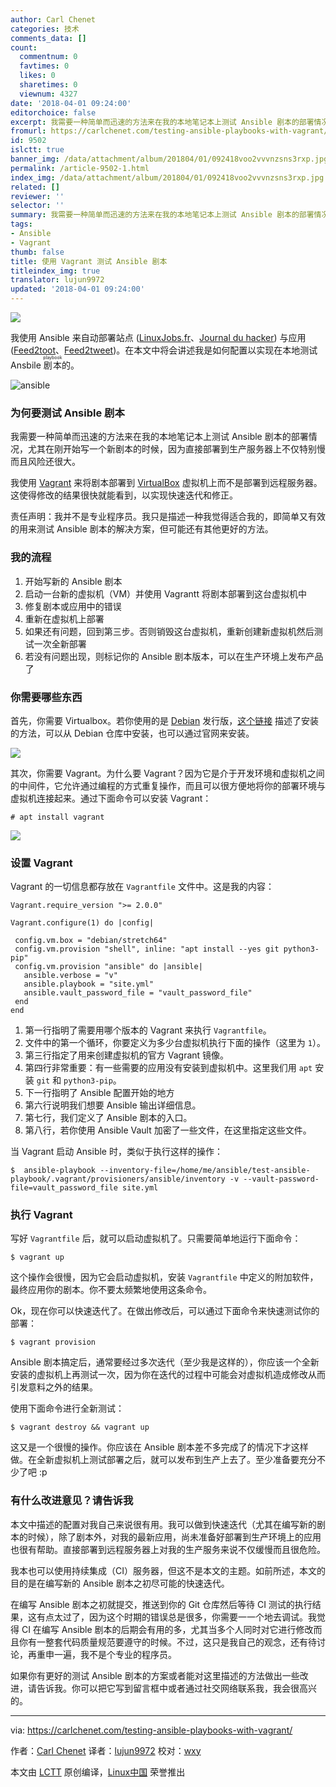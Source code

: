 ```yaml
---
author: Carl Chenet
categories: 技术
comments_data: []
count:
  commentnum: 0
  favtimes: 0
  likes: 0
  sharetimes: 0
  viewnum: 4327
date: '2018-04-01 09:24:00'
editorchoice: false
excerpt: 我需要一种简单而迅速的方法来在我的本地笔记本上测试 Ansible 剧本的部署情况，尤其在刚开始写一个新剧本的时候，因为直接部署到生产服务器上不仅特别慢而且风险还很大。
fromurl: https://carlchenet.com/testing-ansible-playbooks-with-vagrant/
id: 9502
islctt: true
banner_img: /data/attachment/album/201804/01/092418voo2vvvnzsns3rxp.jpg
permalink: /article-9502-1.html
index_img: /data/attachment/album/201804/01/092418voo2vvvnzsns3rxp.jpg.thumb.jpg
related: []
reviewer: ''
selector: ''
summary: 我需要一种简单而迅速的方法来在我的本地笔记本上测试 Ansible 剧本的部署情况，尤其在刚开始写一个新剧本的时候，因为直接部署到生产服务器上不仅特别慢而且风险还很大。
tags:
- Ansible
- Vagrant
thumb: false
title: 使用 Vagrant 测试 Ansible 剧本
titleindex_img: true
translator: lujun9972
updated: '2018-04-01 09:24:00'
---
```


![](/data/attachment/album/201804/01/092418voo2vvvnzsns3rxp.jpg)


我使用 Ansible 来自动部署站点 ([LinuxJobs.fr](https://www.linuxjobs.fr)、[Journal du hacker](https://www.journalduhacker.net)) 与应用 ([Feed2toot](https://gitlab.com/chaica/feed2toot)、[Feed2tweet](https://gitlab.com/chaica/feed2tweet))。在本文中将会讲述我是如何配置以实现在本地测试 Ansbile <ruby> 剧本 <rt>  playbook </rt></ruby>的。


![ansible](/data/attachment/album/201804/01/092426hvzfqq7om3frd3pf.png)


### 为何要测试 Ansible 剧本


我需要一种简单而迅速的方法来在我的本地笔记本上测试 Ansible 剧本的部署情况，尤其在刚开始写一个新剧本的时候，因为直接部署到生产服务器上不仅特别慢而且风险还很大。


我使用 [Vagrant](https://www.vagrantup.com/) 来将剧本部署到 [VirtualBox](https://www.virtualbox.org/) 虚拟机上而不是部署到远程服务器。这使得修改的结果很快就能看到，以实现快速迭代和修正。


责任声明：我并不是专业程序员。我只是描述一种我觉得适合我的，即简单又有效的用来测试 Ansible 剧本的解决方案，但可能还有其他更好的方法。


### 我的流程


1. 开始写新的 Ansible 剧本
2. 启动一台新的虚拟机（VM）并使用 Vagrantt 将剧本部署到这台虚拟机中
3. 修复剧本或应用中的错误
4. 重新在虚拟机上部署
5. 如果还有问题，回到第三步。否则销毁这台虚拟机，重新创建新虚拟机然后测试一次全新部署
6. 若没有问题出现，则标记你的 Ansible 剧本版本，可以在生产环境上发布产品了


### 你需要哪些东西


首先，你需要 Virtualbox。若你使用的是 [Debian](https://www.debian.org) 发行版，[这个链接](https://wiki.debian.org/VirtualBox) 描述了安装的方法，可以从 Debian 仓库中安装，也可以通过官网来安装。


[![](/data/attachment/album/201804/01/092427uk1obl1letujazex.png)](https://www.virtualbox.org/)


其次，你需要 Vagrant。为什么要 Vagrant？因为它是介于开发环境和虚拟机之间的中间件，它允许通过编程的方式重复操作，而且可以很方便地将你的部署环境与虚拟机连接起来。通过下面命令可以安装 Vagrant：



```
# apt install vagrant

```

[![](/data/attachment/album/201804/01/092427dxu0samsh3md3sho.png)](https://www.vagrantup.com/)


### 设置 Vagrant


Vagrant 的一切信息都存放在 `Vagrantfile` 文件中。这是我的内容：



```
Vagrant.require_version ">= 2.0.0"

Vagrant.configure(1) do |config|

 config.vm.box = "debian/stretch64"
 config.vm.provision "shell", inline: "apt install --yes git python3-pip"
 config.vm.provision "ansible" do |ansible|
   ansible.verbose = "v"
   ansible.playbook = "site.yml"
   ansible.vault_password_file = "vault_password_file"
 end
end

```

1. 第一行指明了需要用哪个版本的 Vagrant 来执行 `Vagrantfile`。
2. 文件中的第一个循环，你要定义为多少台虚拟机执行下面的操作（这里为 `1`）。
3. 第三行指定了用来创建虚拟机的官方 Vagrant 镜像。
4. 第四行非常重要：有一些需要的应用没有安装到虚拟机中。这里我们用 `apt` 安装 `git` 和 `python3-pip`。
5. 下一行指明了 Ansible 配置开始的地方
6. 第六行说明我们想要 Ansible 输出详细信息。
7. 第七行，我们定义了 Ansible 剧本的入口。
8. 第八行，若你使用 Ansible Vault 加密了一些文件，在这里指定这些文件。


当 Vagrant 启动 Ansible 时，类似于执行这样的操作：



```
$  ansible-playbook --inventory-file=/home/me/ansible/test-ansible-playbook/.vagrant/provisioners/ansible/inventory -v --vault-password-file=vault_password_file site.yml

```

### 执行 Vagrant


写好 `Vagrantfile` 后，就可以启动虚拟机了。只需要简单地运行下面命令：



```
$ vagrant up

```

这个操作会很慢，因为它会启动虚拟机，安装 `Vagrantfile` 中定义的附加软件，最终应用你的剧本。你不要太频繁地使用这条命令。


Ok，现在你可以快速迭代了。在做出修改后，可以通过下面命令来快速测试你的部署：



```
$ vagrant provision

```

Ansible 剧本搞定后，通常要经过多次迭代（至少我是这样的），你应该一个全新安装的虚拟机上再测试一次，因为你在迭代的过程中可能会对虚拟机造成修改从而引发意料之外的结果。


使用下面命令进行全新测试：



```
$ vagrant destroy && vagrant up

```

这又是一个很慢的操作。你应该在 Ansible 剧本差不多完成了的情况下才这样做。在全新虚拟机上测试部署之后，就可以发布到生产上去了。至少准备要充分不少了吧 :p


### 有什么改进意见？请告诉我


本文中描述的配置对我自己来说很有用。我可以做到快速迭代（尤其在编写新的剧本的时候），除了剧本外，对我的最新应用，尚未准备好部署到生产环境上的应用也很有帮助。直接部署到远程服务器上对我的生产服务来说不仅缓慢而且很危险。


我本也可以使用持续集成（CI）服务器，但这不是本文的主题。如前所述，本文的目的是在编写新的 Ansible 剧本之初尽可能的快速迭代。


在编写 Ansible 剧本之初就提交，推送到你的 Git 仓库然后等待 CI 测试的执行结果，这有点太过了，因为这个时期的错误总是很多，你需要一一个地去调试。我觉得 CI 在编写 Ansible 剧本的后期会有用的多，尤其当多个人同时对它进行修改而且你有一整套代码质量规范要遵守的时候。不过，这只是我自己的观念，还有待讨论，再重申一遍，我不是个专业的程序员。


如果你有更好的测试 Ansible 剧本的方案或者能对这里描述的方法做出一些改进，请告诉我。你可以把它写到留言框中或者通过社交网络联系我，我会很高兴的。




---


via: <https://carlchenet.com/testing-ansible-playbooks-with-vagrant/>


作者：[Carl Chenet](https://carlchenet.com) 译者：[lujun9972](https://github.com/lujun9972) 校对：[wxy](https://github.com/wxy)


本文由 [LCTT](https://github.com/LCTT/TranslateProject) 原创编译，[Linux中国](https://linux.cn/) 荣誉推出